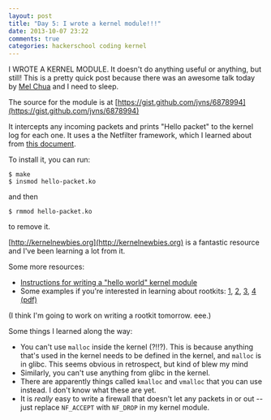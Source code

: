 ```yaml
---
layout: post
title: "Day 5: I wrote a kernel module!!!"
date: 2013-10-07 23:22
comments: true
categories: hackerschool coding kernel
---
```


I WROTE A KERNEL MODULE. It doesn't do anything useful or anything, but
still! This is a pretty quick post because there was an awesome talk
today by [Mel Chua](http://blog.melchua.com/) and I need to sleep.

The source for the module is at
[https://gist.github.com/jvns/6878994](https://gist.github.com/jvns/6878994)

It intercepts any incoming packets and prints "Hello packet" to the kernel
log for each one. It uses a the Netfilter framework, which I learned
about from [this document](http://kernelnewbies.org/Networking?action=AttachFile&do=get&target=hacking_the_wholism_of_linux_net.txt). 
<!-- more -->

To install it, you can run:

~~~
$ make
$ insmod hello-packet.ko
~~~

and then

~~~
$ rmmod hello-packet.ko
~~~

to remove it.

[http://kernelnewbies.org](http://kernelnewbies.org) is a fantastic
resource and I've been learning a lot from it.

Some more resources:

* [Instructions for writing a "hello world" kernel module](http://www.thegeekstuff.com/2013/07/write-linux-kernel-module/)
* Some examples if you're interested in learning about rootkits: [1](http://citypw.blogspot.com/2012/11/simple-gnulinux-kernel-rootkit.html), 
  [2](http://memset.wordpress.com/2010/12/28/syscall-hijacking-simple-rootkit-kernel-2-6-x/),
  [3](http://average-coder.blogspot.com/2011/12/linux-rootkit.html),
  [4 (pdf)](http://info.fs.tum.de/images/2/21/2011-01-19-kernel-hacking.pdf)

(I think I'm going to work on writing a rootkit tomorrow. eee.)

Some things I learned along the way:

* You can't use `malloc` inside the kernel (?!!?). This is because
  anything that's used in the kernel needs to be defined in the kernel,
  and `malloc` is in glibc. This seems obvious in retrospect, but kind
  of blew my mind
* Similarly, you can't use anything from glibc in the kernel.
* There are apparently things called `kmalloc` and `vmalloc` that you
  can use instead. I don't know what these are yet.
* It is *really* easy to write a firewall that doesn't let any packets
  in or out -- just replace `NF_ACCEPT` with `NF_DROP` in my kernel
  module.

